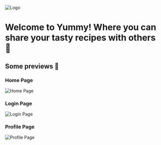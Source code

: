 ![Logo](https://i.imgur.com/0iERahm.png)

# Welcome to Yummy! Where you can share your tasty recipes with others :ramen:

## Some previews :pizza:

### Home Page
![Home Page](https://i.imgur.com/gSgidgY.png)

### Login Page
![Login Page](https://i.imgur.com/yPDhGrV.png)

### Profile Page
![Profile Page](https://i.imgur.com/KpkNWjK.png)
